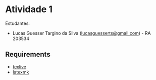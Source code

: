 # Atividade 1

Estudantes:

- Lucas Guesser Targino da Silva (lucasguesserts@gmail.com) - RA 203534

## Requirements

- [texlive](https://tug.org/texlive/)
- [latexmk](https://mg.readthedocs.io/latexmk.html)
